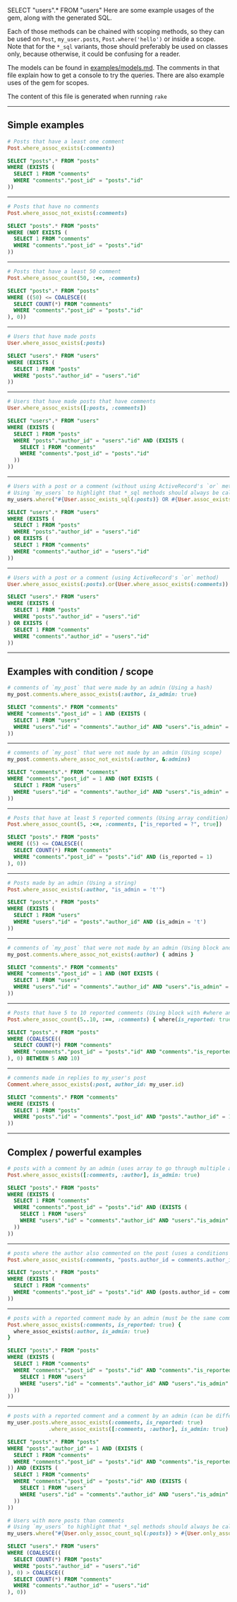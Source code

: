 SELECT "users".* FROM "users"
Here are some example usages of the gem, along with the generated SQL.

Each of those methods can be chained with scoping methods, so they can be used on `Post`, `my_user.posts`, `Post.where('hello')` or inside a scope. Note that for the `*_sql` variants, those should preferably be used on classes only, because otherwise, it could be confusing for a reader.

The models can be found in [examples/models.md](examples/models.md). The comments in that file explain how to get a console to try the queries. There are also example uses of the gem for scopes.

The content of this file is generated when running `rake`

-------

## Simple examples

```ruby
# Posts that have a least one comment
Post.where_assoc_exists(:comments)
```
```sql
SELECT "posts".* FROM "posts"
WHERE (EXISTS (
  SELECT 1 FROM "comments"
  WHERE "comments"."post_id" = "posts"."id"
))
```

---

```ruby
# Posts that have no comments
Post.where_assoc_not_exists(:comments)
```
```sql
SELECT "posts".* FROM "posts"
WHERE (NOT EXISTS (
  SELECT 1 FROM "comments"
  WHERE "comments"."post_id" = "posts"."id"
))
```

---

```ruby
# Posts that have a least 50 comment
Post.where_assoc_count(50, :<=, :comments)
```
```sql
SELECT "posts".* FROM "posts"
WHERE ((50) <= COALESCE((
  SELECT COUNT(*) FROM "comments"
  WHERE "comments"."post_id" = "posts"."id"
), 0))
```

---

```ruby
# Users that have made posts
User.where_assoc_exists(:posts)
```
```sql
SELECT "users".* FROM "users"
WHERE (EXISTS (
  SELECT 1 FROM "posts"
  WHERE "posts"."author_id" = "users"."id"
))
```

---

```ruby
# Users that have made posts that have comments
User.where_assoc_exists([:posts, :comments])
```
```sql
SELECT "users".* FROM "users"
WHERE (EXISTS (
  SELECT 1 FROM "posts"
  WHERE "posts"."author_id" = "users"."id" AND (EXISTS (
    SELECT 1 FROM "comments"
    WHERE "comments"."post_id" = "posts"."id"
  ))
))
```

---

```ruby
# Users with a post or a comment (without using ActiveRecord's `or` method)
# Using `my_users` to highlight that *_sql methods should always be called on the class
my_users.where("#{User.assoc_exists_sql(:posts)} OR #{User.assoc_exists_sql(:comments)}")
```
```sql
SELECT "users".* FROM "users"
WHERE (EXISTS (
  SELECT 1 FROM "posts"
  WHERE "posts"."author_id" = "users"."id"
) OR EXISTS (
  SELECT 1 FROM "comments"
  WHERE "comments"."author_id" = "users"."id"
))
```

---

```ruby
# Users with a post or a comment (using ActiveRecord's `or` method)
User.where_assoc_exists(:posts).or(User.where_assoc_exists(:comments))
```
```sql
SELECT "users".* FROM "users"
WHERE (EXISTS (
  SELECT 1 FROM "posts"
  WHERE "posts"."author_id" = "users"."id"
) OR EXISTS (
  SELECT 1 FROM "comments"
  WHERE "comments"."author_id" = "users"."id"
))
```

---

## Examples with condition / scope

```ruby
# comments of `my_post` that were made by an admin (Using a hash)
my_post.comments.where_assoc_exists(:author, is_admin: true)
```
```sql
SELECT "comments".* FROM "comments"
WHERE "comments"."post_id" = 1 AND (EXISTS (
  SELECT 1 FROM "users"
  WHERE "users"."id" = "comments"."author_id" AND "users"."is_admin" = 1
))
```

---

```ruby
# comments of `my_post` that were not made by an admin (Using scope)
my_post.comments.where_assoc_not_exists(:author, &:admins)
```
```sql
SELECT "comments".* FROM "comments"
WHERE "comments"."post_id" = 1 AND (NOT EXISTS (
  SELECT 1 FROM "users"
  WHERE "users"."id" = "comments"."author_id" AND "users"."is_admin" = 1
))
```

---

```ruby
# Posts that have at least 5 reported comments (Using array condition)
Post.where_assoc_count(5, :<=, :comments, ["is_reported = ?", true])
```
```sql
SELECT "posts".* FROM "posts"
WHERE ((5) <= COALESCE((
  SELECT COUNT(*) FROM "comments"
  WHERE "comments"."post_id" = "posts"."id" AND (is_reported = 1)
), 0))
```

---

```ruby
# Posts made by an admin (Using a string)
Post.where_assoc_exists(:author, "is_admin = 't'")
```
```sql
SELECT "posts".* FROM "posts"
WHERE (EXISTS (
  SELECT 1 FROM "users"
  WHERE "users"."id" = "posts"."author_id" AND (is_admin = 't')
))
```

---

```ruby
# comments of `my_post` that were not made by an admin (Using block and a scope)
my_post.comments.where_assoc_not_exists(:author) { admins }
```
```sql
SELECT "comments".* FROM "comments"
WHERE "comments"."post_id" = 1 AND (NOT EXISTS (
  SELECT 1 FROM "users"
  WHERE "users"."id" = "comments"."author_id" AND "users"."is_admin" = 1
))
```

---

```ruby
# Posts that have 5 to 10 reported comments (Using block with #where and range for count)
Post.where_assoc_count(5..10, :==, :comments) { where(is_reported: true) }
```
```sql
SELECT "posts".* FROM "posts"
WHERE (COALESCE((
  SELECT COUNT(*) FROM "comments"
  WHERE "comments"."post_id" = "posts"."id" AND "comments"."is_reported" = 1
), 0) BETWEEN 5 AND 10)
```

---

```ruby
# comments made in replies to my_user's post
Comment.where_assoc_exists(:post, author_id: my_user.id)
```
```sql
SELECT "comments".* FROM "comments"
WHERE (EXISTS (
  SELECT 1 FROM "posts"
  WHERE "posts"."id" = "comments"."post_id" AND "posts"."author_id" = 1
))
```

---

## Complex / powerful examples

```ruby
# posts with a comment by an admin (uses array to go through multiple associations)
Post.where_assoc_exists([:comments, :author], is_admin: true)
```
```sql
SELECT "posts".* FROM "posts"
WHERE (EXISTS (
  SELECT 1 FROM "comments"
  WHERE "comments"."post_id" = "posts"."id" AND (EXISTS (
    SELECT 1 FROM "users"
    WHERE "users"."id" = "comments"."author_id" AND "users"."is_admin" = 1
  ))
))
```

---

```ruby
# posts where the author also commented on the post (uses a conditions between tables)
Post.where_assoc_exists(:comments, "posts.author_id = comments.author_id")
```
```sql
SELECT "posts".* FROM "posts"
WHERE (EXISTS (
  SELECT 1 FROM "comments"
  WHERE "comments"."post_id" = "posts"."id" AND (posts.author_id = comments.author_id)
))
```

---

```ruby
# posts with a reported comment made by an admin (must be the same comments)
Post.where_assoc_exists(:comments, is_reported: true) {
  where_assoc_exists(:author, is_admin: true)
}
```
```sql
SELECT "posts".* FROM "posts"
WHERE (EXISTS (
  SELECT 1 FROM "comments"
  WHERE "comments"."post_id" = "posts"."id" AND "comments"."is_reported" = 1 AND (EXISTS (
    SELECT 1 FROM "users"
    WHERE "users"."id" = "comments"."author_id" AND "users"."is_admin" = 1
  ))
))
```

---

```ruby
# posts with a reported comment and a comment by an admin (can be different or same comments)
my_user.posts.where_assoc_exists(:comments, is_reported: true)
             .where_assoc_exists([:comments, :author], is_admin: true)
```
```sql
SELECT "posts".* FROM "posts"
WHERE "posts"."author_id" = 1 AND (EXISTS (
  SELECT 1 FROM "comments"
  WHERE "comments"."post_id" = "posts"."id" AND "comments"."is_reported" = 1
)) AND (EXISTS (
  SELECT 1 FROM "comments"
  WHERE "comments"."post_id" = "posts"."id" AND (EXISTS (
    SELECT 1 FROM "users"
    WHERE "users"."id" = "comments"."author_id" AND "users"."is_admin" = 1
  ))
))
```
```ruby
# Users with more posts than comments
# Using `my_users` to highlight that *_sql methods should always be called on the class
my_users.where("#{User.only_assoc_count_sql(:posts)} > #{User.only_assoc_count_sql(:comments)}")
```
```sql
SELECT "users".* FROM "users"
WHERE (COALESCE((
  SELECT COUNT(*) FROM "posts"
  WHERE "posts"."author_id" = "users"."id"
), 0) > COALESCE((
  SELECT COUNT(*) FROM "comments"
  WHERE "comments"."author_id" = "users"."id"
), 0))
```
